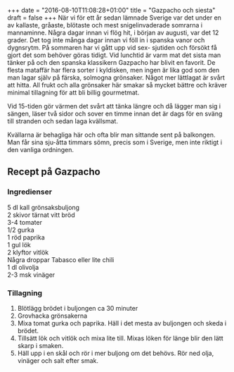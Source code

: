 +++
date = "2016-08-10T11:08:28+01:00"
title = "Gazpacho och siesta"
draft = false
+++
När vi för ett år sedan lämnade Sverige var det under en av kallaste, gråaste, blötaste och mest snigelinvaderade somrarna i mannaminne. Några dagar innan vi flög hit, i början av augusti, var det 12 grader. Det tog inte många dagar innan vi föll in i spanska vanor och dygnsrytm. På sommaren har vi gått upp vid sex- sjutiden och försökt få gjort det som behöver göras tidigt. Vid lunchtid är varm mat det sista man tänker på och den spanska klassikern Gazpacho har blivit en  favorit. De flesta mataffär har flera sorter i kyldisken, men ingen är lika god som den man lagar själv på färska, solmogna grönsaker. Något mer lättlagat är svårt att hitta. All frukt och alla grönsaker här smakar så mycket bättre och kräver minimal tillagning för att bli billig gourmetmat.

Vid 15-tiden gör värmen det svårt att tänka längre och då lägger man sig i sängen, läser två sidor och sover en timme innan det är dags för en sväng till stranden och sedan laga kvällsmat. 

Kvällarna är behagliga här och ofta blir man sittande sent på balkongen. Man får sina sju-åtta timmars sömn, precis som i Sverige, men inte riktigt i den vanliga ordningen.

## Recept på Gazpacho
### Ingredienser
5 dl kall grönsaksbuljong<br>
2 skivor tärnat vitt bröd<br>
3-4 tomater<br>
1/2 gurka<br>
1 röd paprika<br>
1 gul lök<br>
2 klyftor vitlök<br>
Några droppar Tabasco eller lite chili<br>
1 dl olivolja<br>
2-3 msk vinäger<br>

### Tillagning
1. Blötlägg brödet i buljongen ca 30 minuter<br>
2. Grovhacka grönsakerna<br>
3. Mixa tomat gurka och paprika. Häll i det mesta av buljongen och skeda i brödet.<br>
4. Tillsätt lök och vitlök och mixa lite till. Mixas löken för länge blir den lätt skarp i smaken.<br>
5. Häll upp i en skål och rör i mer buljong om det behövs. Rör ned olja, vinäger och salt efter smak.<br>


